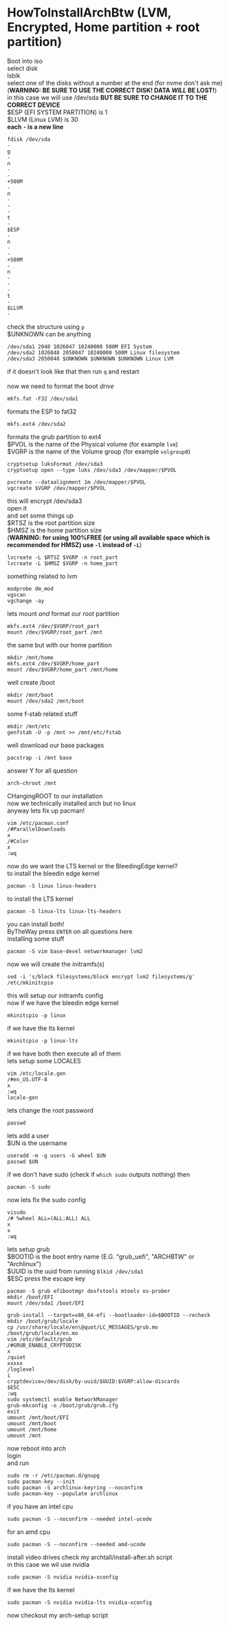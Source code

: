 # HowToInstallArchBtw (LVM, Encrypted, Home partition + root partition)

Boot into iso<br>
select disk<br>
lsblk<br>
select one of the disks without a number at the end (for nvme don't ask me) (**WARNING: BE SURE TO USE THE CORRECT DISK! DATA _WILL_ BE LOST!**)<br>
in this case we will use /dev/sda **BUT BE SURE TO CHANGE IT TO THE CORRECT DEVICE**<br>
$ESP (EFI SYSTEM PARTITION) is 1<br>
$LLVM (Linux LVM) is 30<br>
**each `-` is a new line**<br>
```
fdisk /dev/sda
-
g
-
n
-
-
+500M
-
n
-
-
-
t
-
$ESP
-
n
-
-
+500M
-
n
-
-
-
t
-
$LLVM
-
```

check the structure using `p`<br>
$UNKNOWN can be anything<br>
```
/dev/sda1 2048 1026047 10240000 500M EFI System
/dev/sda2 1026048 2050047 10240000 500M Linux filesystem
/dev/sda3 2050048 $UNKNOWN $UNKNOWN $UNKNOWN Linux LVM
```

if it doesn't look like that then run `q` and restart<br>
<br>
now we need to format the boot _drive_<br>
```
mkfs.fat -F32 /dev/sda1
```
formats the ESP to fat32<br>
```
mkfs.ext4 /dev/sda2
```
formats the grub partition to ext4<br>
$PVOL is the name of the Physical volume (for example `lvm`)<br>
$VGRP is the name of the Volume group (for example `volgroup0`)<br>
```
cryptsetup luksFormat /dev/sda3
cryptsetup open --type luks /dev/sda3 /dev/mapper/$PVOL

pvcreate --dataalignment 1m /dev/mapper/$PVOL
vgcreate $VGRP /dev/mapper/$PVOL
```
this will encrypt /dev/sda3<br>
open it<br>
and set some things up<br>
$RTSZ is the root partition size<br>
$HMSZ is the home partition size<br>
(**WARNING: for using 100%FREE (or using all available space which is recommended for HMSZ) use `-l` instead of `-L`**)<br>
```
lvcreate -L $RTSZ $VGRP -n root_part
lvcreate -L $HMSZ $VGRP -n home_part
```
something related to lvm<br>
```
modprobe dm_mod
vgscan
vgchange -ay
```
lets mount _and_ format our root partition<br>
```
mkfs.ext4 /dev/$VGRP/root_part
mount /dev/$VGRP/root_part /mnt
```
the same but with our home partition<br>
```
mkdir /mnt/home
mkfs.ext4 /dev/$VGRP/home_part
mount /dev/$VGRP/home_part /mnt/home
```
well create /boot<br>
```
mkdir /mnt/boot
mount /dev/sda2 /mnt/boot
```
some f-stab related stuff<br>
```
mkdir /mnt/etc
genfstab -U -p /mnt >> /mnt/etc/fstab
```
well download our base packages<br>
```
pacstrap -i /mnt base
```
answer Y for all question<br>
```
arch-chroot /mnt
```
CHangingROOT to our installation<br>
now we technically installed arch but no linux<br>
anyway lets fix up pacman!<br>
```
vim /etc/pacman.conf
/#ParallelDownloads
x
/#Color
x
:wq
```
now do we want the LTS kernel or the BleedingEdge kernel?<br>
to install the bleedin edge kernel<br>
```
pacman -S linux linux-headers
```
to install the LTS kernel<br>
```
pacman -S linux-lts linux-lts-headers
```
you can install both!<br>
ByTheWay press `ENTER` on all questions here<br>
installing some stuff<br>
```
pacman -S vim base-devel networkmanager lvm2
```
now we will create the initramfs(s)<br>
```
sed -i 's/block filesystems/block encrypt lvm2 filesystems/g' /etc/mkinitcpio
```
this will setup our initramfs config<br>
now if we have the bleedin edge kernel<br>
```
mkinitcpio -p linux
```
if we have the lts kernel<br>
```
mkinitcpio -p linux-lts
```
if we have both then execute all of them<br>
lets setup some LOCALES<br>
```
vim /etc/locale.gen
/#en_US.UTF-8
x
:wq
locale-gen
```
lets change the root password<br>
```
passwd
```
lets add a user<br>
$UN is the username<br>
```
useradd -m -g users -G wheel $UN
passwd $UN
```
if we don't have sudo (check if `which sudo` outputs nothing) then<br>
```
pacman -S sudo
```
now lets fix the sudo config<br>
```
visudo
/# %wheel ALL=(ALL:ALL) ALL
x
x
:wq
```
lets setup grub<br>
$BOOTID is the boot entry name (E.G. "grub_uefi", "ARCHBTW" or "Archlinux")<br>
$UUID is the uuid from running `blkid /dev/sda3`<br>
$ESC press the escape key
```
pacman -S grub efibootmgr dosfstools mtools os-prober
mkdir /boot/EFI
mount /dev/sda1 /boot/EFI

grub-install --target=x86_64-efi --bootloader-id=$BOOTID --recheck
mkdir /boot/grub/locale
cp /usr/share/locale/en\@quot/LC_MESSAGES/grub.mo /boot/grub/locale/en.mo
vim /etc/default/grub
/#GRUB_ENABLE_CRYPTODISK
x
/quiet
xxxxx
/loglevel
i
cryptdevice=/dev/disk/by-uuid/$UUID:$VGRP:allow-discards
$ESC
:wq
sudo systemctl enable NetworkManager
grub-mkconfig -o /boot/grub/grub.cfg
exit
umount /mnt/boot/EFI
umount /mnt/boot
umount /mnt/home
umount /mnt
```
now reboot into arch<br>
login<br>
and run<br>
```
sudo rm -r /etc/pacman.d/gnupg
sudo pacman-key --init
sudo pacman -S archlinux-keyring --noconfirm
sudo pacman-key --populate archlinux
```
if you have an intel cpu<br>
```
sudo pacman -S --noconfirm --needed intel-ucode
```
for an amd cpu<br>
```
sudo pacman -S --noconfirm --needed amd-ucode
```
install video drives check my archtall/install-after.sh script<br>
in this case we wil use nvidia<br>
```
sudo pacman -S nvidia nvidia-xconfig
```
if we have the lts kernel<br>
```
sudo pacman -S nvidia nvidia-lts nvidia-xconfig
```
now checkout my arch-setup script
